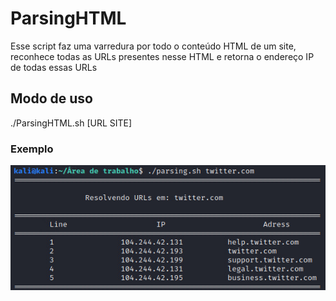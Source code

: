 # ParsingHTML

Esse script faz uma varredura por todo o conteúdo HTML de um site, reconhece todas as URLs presentes nesse HTML e retorna o endereço IP de todas essas URLs

## Modo de uso

  ./ParsingHTML.sh [URL SITE]
  
### Exemplo

![0](Exemplo.jpeg)
